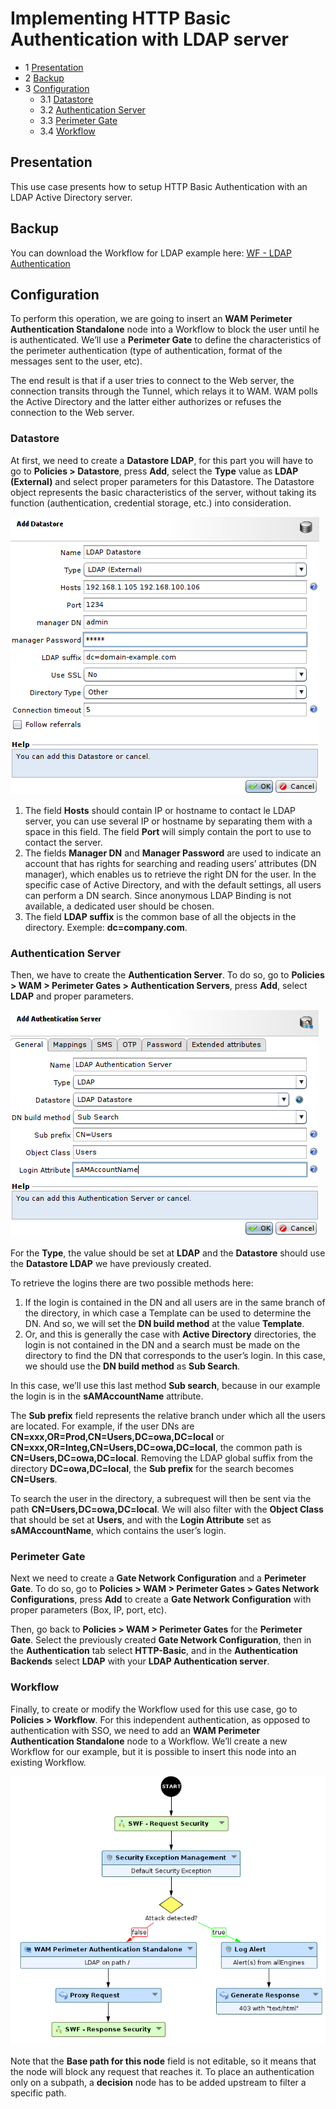 Implementing HTTP Basic Authentication with LDAP server
=======================================================

* 1 [Presentation](#presentation)
* 2 [Backup](#backup)
* 3 [Configuration](#configuration)
	* 3.1 [Datastore](#datastore)
	* 3.2 [Authentication Server](#authentication-server)
	* 3.3 [Perimeter Gate](#perimeter-gate)
	* 3.4 [Workflow](#workflow)

Presentation
------------

This use case presents how to setup HTTP Basic Authentication with an LDAP Active Directory server.

Backup
------

You can download the Workflow for LDAP example here: [WF - LDAP Authentication](./backup/WF%20-%20LDAP%20Authentication.backup)

Configuration
-------------

To perform this operation, we are going to insert an **WAM Perimeter Authentication Standalone** node into a Workflow to block the user until he is authenticated. We’ll use a **Perimeter Gate** to define the characteristics of the perimeter authentication (type of authentication, format of the messages sent to the user, etc).

The end result is that if a user tries to connect to the Web server, the connection transits through the Tunnel, which relays it to WAM. WAM polls the Active Directory and the latter either authorizes or refuses the connection to the Web server.

### Datastore

At first, we need to create a **Datastore LDAP**, for this part you will have to go to **Policies > Datastore**, press **Add**, select the **Type** value as **LDAP (External)** and select proper parameters for this Datastore. The Datastore object represents the basic characteristics of the server, without taking its function (authentication, credential storage, etc.) into consideration.

![](./attachments/ldap_datastore.png)

1. The field **Hosts** should contain IP or hostname to contact le LDAP server, you can use several IP or hostname by separating them with a space in this field. The field **Port** will simply contain the port to use to contact the server.
2. The fields **Manager DN** and **Manager Password** are used to indicate an account that has rights for searching and reading users’ attributes (DN manager), which enables us to retrieve the right DN for the user. In the specific case of Active Directory, and with the default settings, all users can perform a DN search. Since anonymous LDAP Binding is not available, a dedicated user should be chosen.
3. The field **LDAP suffix** is the common base of all the objects in the directory. Exemple: **dc=company.com**.

### Authentication Server

Then, we have to create the **Authentication Server**. To do so, go to **Policies > WAM > Perimeter Gates > Authentication Servers**, press **Add**, select **LDAP** and proper parameters.

![](./attachments/auth_server_ldap.png)

For the **Type**, the value should be set at **LDAP** and the **Datastore** should use the **Datastore LDAP** we have previously created.

To retrieve the logins there are two possible methods here: 
1. If the login is contained in the DN and all users are in the same branch of the directory, in which case a Template can be used to determine the DN. And so, we will set the **DN build method** at the value **Template**.
2. Or, and this is generally the case with **Active Directory** directories, the login is not contained in the DN and a search must be made on the directory to find the DN that corresponds to the user’s login. In this case, we should use the **DN build method** as **Sub Search**.

In this case, we’ll use this last method **Sub search**, because in our example the login is in the **sAMAccountName** attribute.

The **Sub prefix** field represents the relative branch under which all the users are located. For example, if the user DNs are **CN=xxx,OR=Prod,CN=Users,DC=owa,DC=local** or **CN=xxx,OR=Integ,CN=Users,DC=owa,DC=local**, the common path is **CN=Users,DC=owa,DC=local**. Removing the LDAP global suffix from the directory **DC=owa,DC=local**, the **Sub prefix** for the search becomes **CN=Users**.

To search the user in the directory, a subrequest will then be sent via the path **CN=Users,DC=owa,DC=local**. We will also filter with the **Object Class** that should be set at **Users**, and with the **Login Attribute** set as **sAMAccountName**, which contains the user’s login.

### Perimeter Gate

Next we need to create a **Gate Network Configuration** and a **Perimeter Gate**. To do so, go to **Policies > WAM > Perimeter Gates > Gates Network Configurations**, press **Add** to create a **Gate Network Configuration** with proper parameters (Box, IP, port, etc).

Then, go back to **Policies > WAM > Perimeter Gates** for the **Perimeter Gate**. Select the previously created **Gate Network Configuration**, then in the **Authentication** tab select **HTTP-Basic**, and in the **Authentication Backends** select **LDAP** with your **LDAP Authentication server**.

### Workflow

Finally, to create or modify the Workflow used for this use case, go to **Policies > Workflow**. For this independent authentication, as opposed to authentication with SSO, we need to add an **WAM Perimeter Authentication Standalone** node to a Workflow. We’ll create a new Workflow for our example, but it is possible to insert this node into an existing Workflow.

![](./attachments/workflow_ldap.png)

Note that the **Base path for this node** field is not editable, so it means that the node will block any request that reaches it. To place an authentication only on a subpath, a **decision** node has to be added upstream to filter a specific path.
